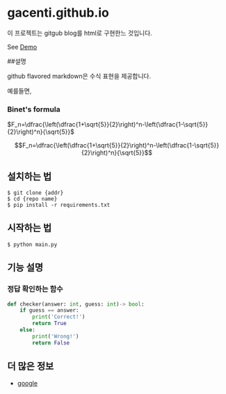 # gacenti.github.io

이 프로젝트는 gitgub blog를 html로 구현한느 것입니다.

See [Demo](https://gacenti.github.io/)

##설명

github flavored markdown은 수식 표현을 제공합니다.

예를들면,

### Binet's formula

$F_n=\dfrac{\left(\dfrac{1+\sqrt{5}}{2}\right)^n-\left(\dfrac{1-\sqrt{5}}{2}\right)^n}{\sqrt{5}}$


```math 
F_n=\dfrac{\left(\dfrac{1+\sqrt{5}}{2}\right)^n-\left(\dfrac{1-\sqrt{5}}{2}\right)^n}{\sqrt{5}}
```

## 설치하는 법

```shell
$ git clone {addr}
$ cd {repo name}
$ pip install -r requirements.txt
```

## 시작하는 법

```shell
$ python main.py
```


## 기능 설명

### 정답 확인하는 함수

```python
def checker(answer: int, guess: int)-> bool:
	if guess == answer:
		print('Correct!')
		return True
	else:
		print('Wrong!')
		return False
```

## 더 많은 정보

- [google](https://www.google.com/)
